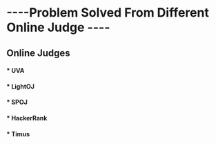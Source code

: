    # ----Problem Solved From Different Online Judge ----
   
   ## Online Judges
   #### * UVA
   #### * LightOJ
   #### * SPOJ
   #### * HackerRank
   #### * Timus
